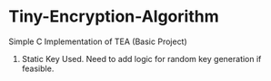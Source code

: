# Tiny-Encryption-Algorithm
Simple C Implementation of TEA (Basic Project)
1. Static Key Used. Need to add logic for random key generation if feasible.
